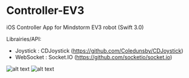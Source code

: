 # Controller-EV3
iOS Controller App for Mindstorm EV3 robot (Swift 3.0)

Librairies/API:
  * Joystick : CDJoystick (https://github.com/Coledunsby/CDJoystick)
  * WebSocket : Socket.IO (https://github.com/socketio/socket.io)
  
![alt text](https://github.com/Kingamattack/Controller-EV3/blob/master/Screenshots/EV3_launcher.png)
![alt text](https://github.com/Kingamattack/Controller-EV3/blob/master/Screenshots/main_screen.png)
